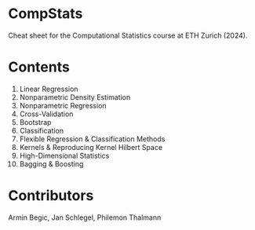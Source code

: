 # CompStats
Cheat sheet for the Computational Statistics course at ETH Zurich (2024).

# Contents
1. Linear Regression
2. Nonparametric Density Estimation
3. Nonparametric Regression
4. Cross-Validation
5. Bootstrap
6. Classification
7. Flexible Regression & Classification Methods
8. Kernels & Reproducing Kernel Hilbert Space
9. High-Dimensional Statistics
10. Bagging & Boosting

# Contributors
Armin Begic,
Jan Schlegel,
Philemon Thalmann
